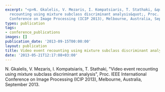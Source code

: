 ```yaml
---
excerpt: "<p>N. Gkalelis, V. Mezaris, I. Kompatsiaris, T. Stathaki, &quot;Video event
  recounting using mixture subclass discriminant analysis&quot;, Proc. IEEE International
  Conference on Image Processing (ICIP 2013), Melbourne, Australia, September 2013.</p>"
types: publication
tags:
- conference_publications
images: []
publication_date: '2013-09-15T00:00:00'
layout: publication
title: Video event recounting using mixture subclass discriminant analysis
date: '2013-05-21T12:17:08+03:00'
---
```

<p>N. Gkalelis, V. Mezaris, I. Kompatsiaris, T. Stathaki, &quot;Video event recounting using mixture subclass discriminant analysis&quot;, Proc. IEEE International Conference on Image Processing (ICIP 2013), Melbourne, Australia, September 2013.</p>
